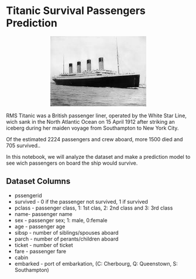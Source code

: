 # Titanic Survival Passengers Prediction

<div align= center> <img src= './titanic.jpeg'/> </div>

RMS Titanic was a British passenger liner, operated by the White Star Line, wich sank in the North Atlantic Ocean on 15 April 1912 after striking an iceberg during her maiden  voyage from Southampton to New York City.

Of the estimated 2224 passengers and crew aboard, more 1500 died and 705 survived..

In this notebook, we will analyze the dataset and make a prediction model to see wich passengers  on board the ship would survive.

## Dataset Columns

- pssengerid 
- survived - 0 if the passenger not survived, 1 if survived
- pclass - passenger class, 1: 1st clas, 2: 2nd class and 3: 3rd class
- name- passenger name
- sex - passenger sex; 1: male, 0:female
- age - passenger age
- sibsp - number of siblings/spouses aboard
- parch - number of perants/children aboard
- ticket - number of ticket
- fare - passenger fare
- cabin 
- embarked - port of embarkation, (C: Cherbourg, Q: Queenstown, S: Southampton)